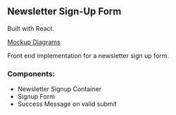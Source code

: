 ## Newsletter Sign-Up Form

Built with React. 

[Mockup Diagrams](https://drive.google.com/open?id=1cHTKMHQuKKNleMhWfOqUIStSAGrBiE9B)

Front end implementation for a newsletter sign up form.  

### Components:
- Newsletter Signup Container
- Signup Form
- Success Message on valid submit



